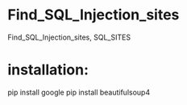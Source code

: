 # Find_SQL_Injection_sites
Find_SQL_Injection_sites, SQL_SITES


# installation:
pip install google
pip install beautifulsoup4

